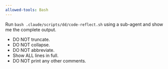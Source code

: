 ```yaml
---
allowed-tools: Bash
---
```


Run `bash .claude/scripts/dd/code-reflect.sh` using a sub-agent and show me the complete output.

- DO NOT truncate.
- DO NOT collapse.
- DO NOT abbreviate.
- Show ALL lines in full.
- DO NOT print any other comments.

